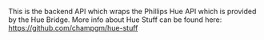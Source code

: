 This is the backend API which wraps the Phillips Hue API which is provided by the Hue Bridge. More info about Hue Stuff can be found here: https://github.com/champgm/hue-stuff